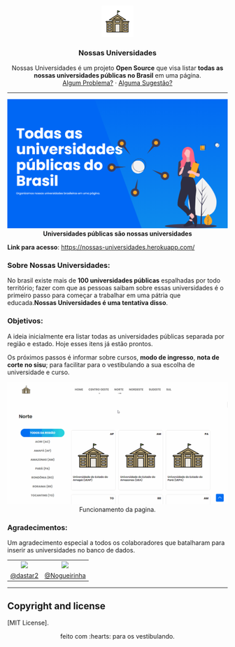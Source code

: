 <p align="center">
  <a src="#">
    <img src="repo-config/logo.png" alt="Alecrim Social" width=72 height=72>
  </a>
</p>
  
  <h3 align="center">Nossas Universidades</h3>
  <p align="center">
    Nossas Universidades é um projeto <b>Open Source</b> que visa listar <b>todas as nossas universidades públicas no Brasil</b> em uma página.
    <br>
    <a href="https://reponame/issues/new?template=bug.md">Algum Problema?</a>
    ·
    <a href="https://reponame/issues/new?template=feature.md&labels=feature">Alguma Sugestão?</a>
  </p>
</p>

---
<p align="center"> 
  <img src="repo-config/home.png" alt="imagem do ">
 <strong>Universidades públicas são nossas universidades</strong>
</p>
<p>
  
**Link para acesso**: https://nossas-universidades.herokuapp.com/


### Sobre Nossas Universidades:
<p>
No brasil existe mais de <b>100 universidades públicas</b> espalhadas por todo território; fazer com que as pessoas saibam sobre essas universidades é o primeiro passo para começar a trabalhar em uma pátria que educada.<b>Nossas Universidades é uma tentativa disso</b>.
</p>

### Objetivos:
<p>
A ideia inicialmente era listar todas as universidades públicas separada por região e estado. Hoje esses itens já estão prontos. 

Os próximos passos é informar sobre cursos, **modo de ingresso**, **nota de corte no sisu**; para facilitar para o vestibulando a sua escolha de universidade e curso.

</p>


</p>

<p align="center"> </p>

<p align="center"> 
  <img src="repo-config/home-gif.gif" alt="gif funcionamento">
  Funcionamento da pagina.
</p>



### Agradecimentos:


Um agradecimento especial a todos os colaboradores que batalharam para inserir as universidades no banco de dados.


<div align=center>

<table style="width:100%">
  <tr align=center>
    <td>
      <a href="https://github.com/dastar2">
        <img width="50" src="https://avatars0.githubusercontent.com/u/50381684?s=460&u=fbe909b12b8d5ec4eda0f4072baa2238b75ac8bd&v=4">
      </a>
    </td>
    <td>
      <a href="https://github.com/Nogueirinha">
        <img width="50" src="https://avatars1.githubusercontent.com/u/42484441?s=400&v=4">
      </a>
    </td>
  </tr>
  <tr align=center>
    <td>
      <a href="https://github.com/dastar2">@dastar2</a>
    </td>
    <td>
      <a href="https://github.com/Nogueirinha">@Nogueirinha</a>
    </td>
    
  </tr>
</table>

</div>


---



## Copyright and license

[MIT License].

<p align="center"> 
  feito com :hearts: para os vestibulando.
</p>

